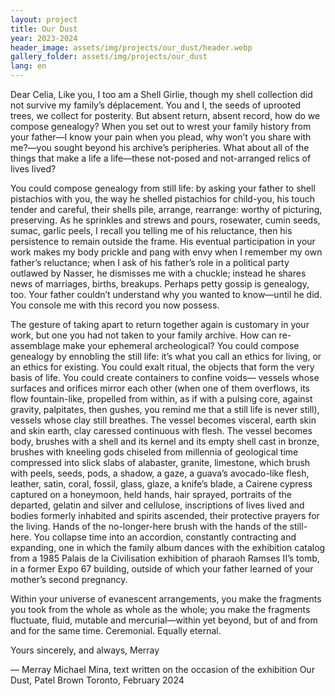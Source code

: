 ```yaml
---
layout: project
title: Our Dust
year: 2023-2024
header_image: assets/img/projects/our_dust/header.webp
gallery_folder: assets/img/projects/our_dust
lang: en
---
```


Dear Celia,
Like you, I too am a Shell Girlie, though my shell collection did not survive my
family’s déplacement. You and I, the seeds of uprooted trees, we collect for posterity.
But absent return, absent record, how do we compose genealogy? When you set out
to wrest your family history from your father—I know your pain when you plead, why
won’t you share with me?—you sought beyond his archive’s peripheries. What about
all of the things that make a life a life—these not-posed and not-arranged relics of
lives lived?  

You could compose genealogy from still life: by asking your father to shell pistachios
with you, the way he shelled pistachios for child-you, his touch tender and careful,
their shells pile, arrange, rearrange: worthy of picturing, preserving. As he sprinkles
and strews and pours, rosewater, cumin seeds, sumac, garlic peels, I recall you telling
me of his reluctance, then his persistence to remain outside the frame. His eventual
participation in your work makes my body prickle and pang with envy when I
remember my own father’s reluctance; when I ask of his father’s role in a political party
outlawed by Nasser, he dismisses me with a chuckle; instead he shares news of
marriages, births, breakups. Perhaps petty gossip is genealogy, too. Your father
couldn’t understand why you wanted to know—until he did. You console me with this
record you now possess.  

The gesture of taking apart to return together again is customary in your work, but one
you had not taken to your family archive. How can re-assemblage make your
ephemeral archeological? You could compose genealogy by ennobling the still life: it’s
what you call an ethics for living, or an ethics for existing. You could exalt ritual, the objects that form the very basis of life. You could create containers to confine voids— vessels whose surfaces and orifices mirror each other (when one of them overflows,
its flow fountain-like, propelled from within, as if with a pulsing core, against gravity, palpitates, then gushes, you remind me that a still life is never still), vessels whose clay still breathes. The vessel becomes visceral, earth skin and skin earth, clay caressed
continuous with flesh. The vessel becomes body, brushes with a shell and its kernel
and its empty shell cast in bronze, brushes with kneeling gods chiseled from millennia
of geological time compressed into slick slabs of alabaster, granite, limestone, which
brush with peels, seeds, pods, a shadow, a gaze, a guava’s avocado-like flesh, leather,
satin, coral, fossil, glass, glaze, a knife’s blade, a Cairene cypress captured on a
honeymoon, held hands, hair sprayed, portraits of the departed, gelatin and silver and
cellulose, inscriptions of lives lived and bodies formerly inhabited and spirits
ascended, their protective prayers for the living. Hands of the no-longer-here brush
with the hands of the still-here. You collapse time into an accordion, constantly
contracting and expanding, one in which the family album dances with the exhibition
catalog from a 1985 Palais de la Civilisation exhibition of pharaoh Ramses II’s tomb, in
a former Expo 67 building, outside of which your father learned of your mother’s
second pregnancy.  

Within your universe of evanescent arrangements, you make the fragments you took
from the whole as whole as the whole; you make the fragments fluctuate, fluid,
mutable and mercurial—within yet beyond, but of and from and for the same time.
Ceremonial. Equally eternal.  

Yours sincerely, and always,
Merray

— Merray Michael Mina, text written on the occasion of the exhibition Our Dust, Patel Brown Toronto, February 2024